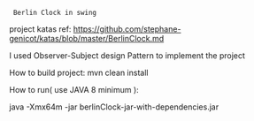      Berlin Clock in swing
     
project katas ref:
https://github.com/stephane-genicot/katas/blob/master/BerlinClock.md
     
I used Observer-Subject design Pattern to implement the project

How to build project:
mvn clean install

How to run( use JAVA 8 minimum ):

java -Xmx64m  -jar berlinClock-jar-with-dependencies.jar
